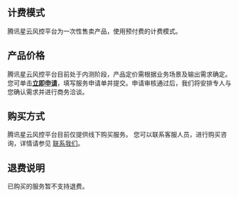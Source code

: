 ## 计费模式
腾讯星云风控平台为一次性售卖产品，使用预付费的计费模式。


## 产品价格
腾讯星云风控平台目前处于内测阶段，产品定价需根据业务场景及输出需求确定。
您可单击[**立即申请**](https://url.cn/5nishFg)，填写服务申请单并提交。申请审核通过后，我们将安排专人与您确认需求并进行商务洽谈。

## 购买方式
腾讯星云风控平台目前仅提供线下购买服务。
您可以联系客服人员，进行购买咨询，详情请参见 [联系我们](https://cloud.tencent.com/about/connect)。

## 退费说明
已购买的服务暂不支持退费。
